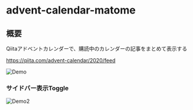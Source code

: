 # advent-calendar-matome

## 概要
Qiitaアドベントカレンダーで、購読中のカレンダーの記事をまとめて表示する

https://qiita.com/advent-calendar/2020/feed

![Demo](https://user-images.githubusercontent.com/17779386/102714291-ed9d9f80-4310-11eb-9e38-571c5459a9cf.png)

### サイドバー表示Toggle

![Demo2](https://user-images.githubusercontent.com/17779386/102714308-00b06f80-4311-11eb-9513-98c685207921.gif)
